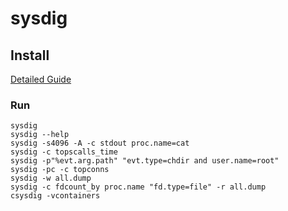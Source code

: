 # sysdig



## Install
[Detailed Guide](https://github.com/draios/sysdig/wiki/How-to-Install-Sysdig-for-Linux#user-content-manual-installation)


### Run
```
sysdig
sysdig --help
sysdig -s4096 -A -c stdout proc.name=cat
sysdig -c topscalls_time
sysdig -p"%evt.arg.path" "evt.type=chdir and user.name=root"
sysdig -pc -c topconns
sysdig -w all.dump
sysdig -c fdcount_by proc.name "fd.type=file" -r all.dump
csysdig -vcontainers
```
